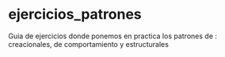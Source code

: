 # ejercicios_patrones
Guia de ejercicios donde ponemos en practica los patrones de : creacionales, de comportamiento y estructurales
